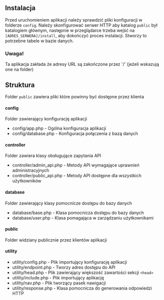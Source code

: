 ## Instalacja
Przed uruchomieniem aplikacji należy sprawdzić pliki konfiguracji w folderze `config`.
Należy skonfigurować serwer HTTP aby katalog `public` był katalogiem głównym,
następnie w przeglądarce trzeba wejść na `[ADRES_SERWERA]/install`, aby
dokończyć proces instalacji. Stworzy to potrzebne tabele w bazie danych.

### Uwaga!
Ta aplikacja zakłada że adresy URL są zakończone przez '/' (jeżeli wskazują one na folder)

## Struktura
Folder `public` zawiera pliki które powinny być dostępne przez klienta

#### config
Folder zawierający konfigurację aplikacji
- config/app.php - Ogólna konfiguracja aplikacji
- config/database.php - Konfiguracja połączenia z bazą danych

#### controller
Folder zawiera klasy obsługujące zapytania API
- controller/admin_api.php - Metody API wymagające uprawnień administracyjnych
- controller/public_api.php - Metody API dostępne dla wszystkich uźytkowników

#### database
Folder zawierający klasy pomocnicze dostępu do bazy danych
- database/base.php - Klasa pomocnicza dostępu do bazy danych
- database/user.php - Klasa pomagająca w zarządzaniu użytkownikami

#### public
Folder widziany publicznie przez klientów aplikacji

#### utility
- utility/config.php - Plik importujący konfigurację aplikacji
- utility/endpoint.php - Tworzy adres dostępu do API
- utility/head.php - Plik zawierający większość zawartości sekcji `<head>`
- utility/include.php - Plik importujący aplikację
- utility/nav.php - Plik tworzący pasek nawigacji
- utility/response.php - Klasa pomocnicza do generowania odpowiedzi HTTP

